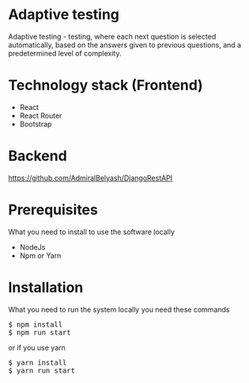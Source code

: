 # Adaptive testing
Adaptive testing - testing, where each next question is selected automatically, based on the answers given to previous questions, and a predetermined level of complexity.

# Technology stack (Frontend)
<ul>
<li>React</li>
<li>React Router</li>
<li>Bootstrap</li>
</ul>

# Backend
https://github.com/AdmiralBelyash/DjangoRestAPI

# Prerequisites
What you need to install to use the software locally
<ul>
  <li>NodeJs</li>
  <li>Npm or Yarn</li>
</ul>

# Installation
What you need to run the system locally you need these commands
<pre>
$ npm install
$ npm run start
</pre>
or if you use yarn
<pre>
$ yarn install
$ yarn run start
</pre>
